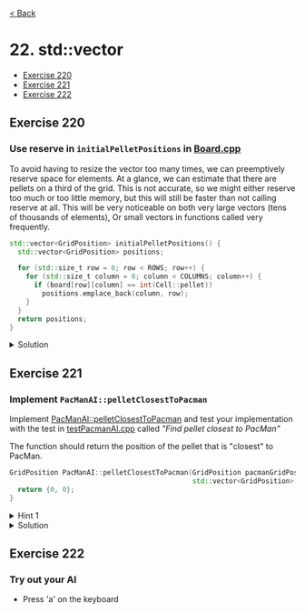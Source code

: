 [< Back](README.md)

# 22. std::vector

* [Exercise 220](#exercise-220)
* [Exercise 221](#exercise-221)
* [Exercise 222](#exercise-222)

## Exercise 220

### Use reserve in `initialPelletPositions` in [Board.cpp](../../lib/Board.cpp)

To avoid having to resize the vector too many times, we can preemptively reserve space
for elements. At a glance, we can estimate that there are pellets on a third of the
grid. This is not accurate, so we might either reserve too much or too little memory,
but this will still be faster than not calling reserve at all. This will be very
noticeable on both very large vectors (tens of thousands of elements), Or small
vectors in functions called very frequently.

```cpp
std::vector<GridPosition> initialPelletPositions() {
  std::vector<GridPosition> positions;

  for (std::size_t row = 0; row < ROWS; row++) {
    for (std::size_t column = 0; column < COLUMNS; column++) {
      if (board[row][column] == int(Cell::pellet))
        positions.emplace_back(column, row);
    }
  }
  return positions;
}

```

<details>
   <summary>Solution</summary>

```cpp
std::vector<GridPosition> initialPelletPositions() {
  std::vector<GridPosition> positions;

  positions.reserve((ROWS * COLUMNS) / 3);

  for (std::size_t row = 0; row < ROWS; row++) {
    for (std::size_t column = 0; column < COLUMNS; column++) {
      if (board[row][column] == int(Cell::pellet))
        positions.emplace_back(column, row);
    }
  }
  return positions;
}

```

</details>

## Exercise 221

### Implement `PacManAI::pelletClosestToPacman`

Implement [PacManAI::pelletClosestToPacman][1] and test your implementation with the
test in [testPacmanAI.cpp][2] called _"Find pellet closest to PacMan"_

The function should return the position of the pellet that is "closest" to PacMan.

```cpp
GridPosition PacManAI::pelletClosestToPacman(GridPosition pacmanGridPosition,
                                             std::vector<GridPosition> & pellets) {
  return {0, 0};
}
```

<details>
   <summary>Hint 1</summary>

Use the `positionDistance` function to find the distance to PacMan.

</details>

<details>
   <summary>Solution</summary>

```cpp
GridPosition PacManAI::pelletClosestToPacman(GridPosition pacmanGridPosition,
                                             std::vector<GridPosition> & pellets) {
  GridPosition closestPellet = { 0, 0 };
  double closestDistance = std::numeric_limits<double>::infinity();

  for (const auto & pellet : pellets) {
    const double distance = positionDistance(pacmanGridPosition, pellet);
    if (distance < closestDistance) {
      closestDistance = distance;
      closestPellet = pellet;
    }
  }

  return closestPellet;
}
```

</details>

## Exercise 222

### Try out your AI

* Press 'a' on the keyboard

[1]: ../../lib/PacManAI.cpp
[2]: ../../test/unit_tests/testPacmanAI.cpp
